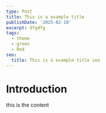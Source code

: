 ```yaml
---
type: Post
title: This is a example title
publishDate: '2025-02-10'
excerpt: dfgdfg
tags:
  - theme
  - green
  - Red
seo:
  title: This is a example title seo
---
```

# Introduction

this is the content
